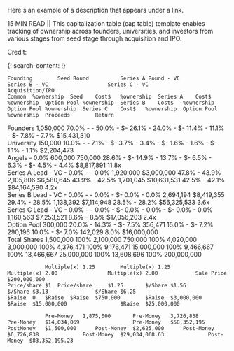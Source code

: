 Here's an example of a description that appears under a link.

15 MIN READ || This capitalization table (cap table) template enables tracking of ownership across founders, universities, and investors from various stages from seed stage through acquisition and IPO. 

Credit: [  ]( )

{! search-content: !}

	Founding		Seed Round			Series A Round - VC					Series B - VC					Series C - VC					Acquisition/IPO							
	Common 	%ownership	Seed	Cost$	%ownership	Series A	Cost$	%ownership	Option Pool	%ownership	Series B	Cost$	%ownership	Option Pool	%ownership	Series C	Cost$	%ownership	Option Pool	%ownership	Proceeds		Return					
Founders	 1,050,000 	70.0%	 -   	 -   	50.0%	 -   	 $-   	26.1%	 -   	24.0%	 -   	 $-   	11.4%	 -   	11.1%	 -   	 $-   	7.8%	 -   	7.7%		 $15,431,310 						
University	 150,000 	10.0%	 -   	 -   	7.1%	 -   	 $-   	3.7%	 -   	3.4%	 -   	 $-   	1.6%	 -   	1.6%	 -   	 $-   	1.1%	 -   	1.1%		 $2,204,473 						
Angels	 -   	0.0%	 600,000 	 750,000 	28.6%	 -   	 $-   	14.9%	 -   	13.7%	 -   	 $-   	6.5%	 -   	6.3%	 -   	 $-   	4.5%	 -   	4.4%		 $8,817,891 	11.8x					
Series A Lead - VC	 -   	0.0%	 -   	 -   	0.0%	 1,920,000 	 $3,000,000 	47.8%	 -   	43.9%	 2,105,806 	 $6,580,645 	43.9%	 -   	42.5%	 1,701,045 	 $10,631,531 	42.5%	 -   	42.1%		 $84,164,590 	4.2x					
Series B Lead - VC	 -   	0.0%	 -   	 -   	0.0%	 -   	 $-   	0.0%	 -   	0.0%	 2,694,194 	 $8,419,355 	29.4%	 -   	28.5%	 1,138,392 	 $7,114,948 	28.5%	 -   	28.2%		 $56,325,533 	3.6x					
Series C Lead - VC	 -   	0.0%	 -   	 -   	0.0%	 -   	 $-   	0.0%	 -   	0.0%	 -   	 $-   	0.0%	 -   	0.0%	 1,160,563 	 $7,253,521 	8.6%	 -   	8.5%		 $17,056,203 	2.4x					
Option Pool 	 300,000 	20.0%	 -   		14.3%	 -   	 $-   	7.5%	 356,471 	15.0%	 -   	 $-   	7.2%	 290,196 	10.0%	 -   	 $-   	7.0%	 142,029 	8.0%		 $16,000,000 						
Total Shares	 1,500,000 	100%	 2,100,000 	 750,000 	100%	 4,020,000 	 3,000,000 	100%	 4,376,471 	100%	 9,176,471 	 15,000,000 	100%	 9,466,667 	100%	 13,466,667 	 25,000,000 	100%	 13,608,696 	100%		 200,000,000 						
																												
				Multiple(x)	1.25		Multiple(x)	1.25				Multiple(x)	2.00				Multiple(x)	2.00			Sale Price	$200,000,000 						
	Price/share	$1 	Price/share		$1.25 		$/Share	$1.56 				$/Share	$3.13 				$/Share	$6.25 										
	$Raise	0	$Raise	$Raise	$750,000 		$Raise	$3,000,000 				$Raise	$15,000,000 				$Raise	$25,000,000 										
																												
				Pre-Money	1,875,000		Pre-Money	3,726,838				Pre-Money	$14,034,069 				Pre-Money	$58,352,195 										
	PostMoney	$1,500,000		Post-Money	$2,625,000 		Post-Money	$6,726,838 				Post-Money	$29,034,068.63 				Post-Money	$83,352,195.23 										
																												
